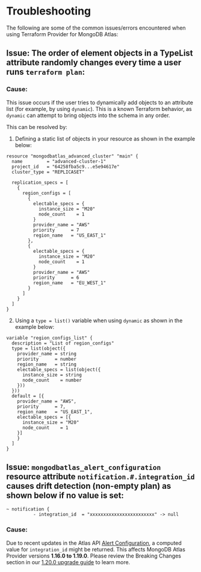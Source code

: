 # Troubleshooting

The following are some of the common issues/errors encountered when using Terraform Provider for MongoDB Atlas:


## Issue: The order of element objects in a TypeList attribute randomly changes every time a user runs `terraform plan`:

### Cause:
This issue occurs if the user tries to dynamically add objects to an attribute list (for example, by using `dynamic`). This is a known Terraform behavior, as `dynamic` can attempt to bring objects into the schema in any order. 

This can be resolved by:

1. Defining a static list of objects in your resource as shown in the example below:

```
resource "mongodbatlas_advanced_cluster" "main" {
  name         = "advanced-cluster-1"
  project_id   = "64258fba5c9...e5e94617e"
  cluster_type = "REPLICASET"

  replication_specs = [
    {
      region_configs = [
        {
          electable_specs = {
            instance_size = "M20"
            node_count    = 1
          }
          provider_name = "AWS"
          priority      = 7
          region_name   = "US_EAST_1"
        },
        {
          electable_specs = {
            instance_size = "M20"
            node_count    = 1
          }
          provider_name = "AWS"
          priority      = 6
          region_name   = "EU_WEST_1"
        }
      ]
    }
  ]
}
```

2. Using a `type = list()` variable when using `dynamic` as shown in the example below:

```
variable "region_configs_list" {
  description = "List of region_configs"
  type = list(object({
    provider_name = string
    priority      = number
    region_name   = string
    electable_specs = list(object({
      instance_size = string
      node_count    = number
    }))
  }))
  default = [{
    provider_name = "AWS",
    priority      = 7,
    region_name   = "US_EAST_1",
    electable_specs = [{
      instance_size = "M20"
      node_count    = 1
    }]
    }
  ]
}

```

## Issue: `mongodbatlas_alert_configuration` resource attribute `notification.#.integration_id` causes drift detection (non-empty plan) as shown below if no value is set:
```
~ notification {
          - integration_id  = "xxxxxxxxxxxxxxxxxxxxxxxx" -> null
```

### Cause:
Due to recent updates in the Atlas API [Alert Configuration](https://www.mongodb.com/docs/api/doc/atlas-admin-api-v2/operation/operation-getalertconfiguration), a computed value for `integration_id` might be returned. This affects MongoDB Atlas Provider versions **1.16.0 to 1.19.0**. Please review the Breaking Changes section in our [1.20.0 upgrade guide](https://registry.terraform.io/providers/mongodb/mongodbatlas/latest/docs/guides/1.20.0-upgrade-guide) to learn more.
